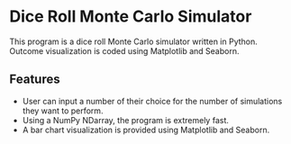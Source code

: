 # Dice Roll Monte Carlo Simulator

This program is a dice roll Monte Carlo simulator written in Python. Outcome visualization is coded using Matplotlib and Seaborn.

## Features

- User can input a number of their choice for the number of simulations they want to perform.
- Using a NumPy NDarray, the program is extremely fast.
- A bar chart visualization is provided using Matplotlib and Seaborn.
